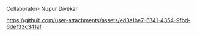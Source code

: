 Collaborator- Nupur Divekar

https://github.com/user-attachments/assets/ed3a1be7-6741-4354-9fbd-6def33c341af

